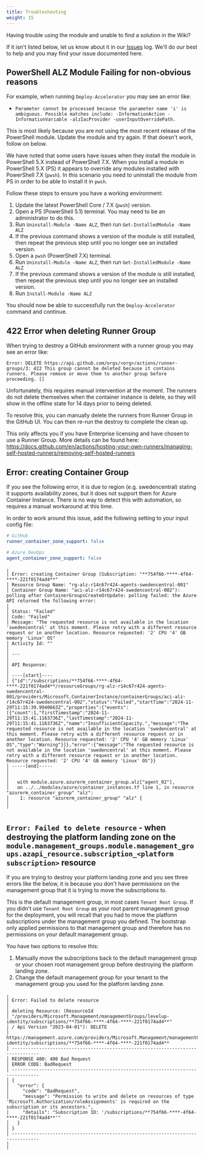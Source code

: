 ```yaml
---
title: Troubleshooting
weight: 15
---
```

Having trouble using the module and unable to find a solution in the Wiki?

If it isn't listed below, let us know about it in our [Issues](https://aka.ms/alz/acc/issues) log. We'll do our best to help and you may find your issue documented here.

## PowerShell ALZ Module Failing for non-obvious reasons

For example, when running `Deploy-Accelerator` you may see an error like:

- `Parameter cannot be processed because the parameter name 'i' is ambiguous. Possible matches include: -InformationAction -InformationVariable -alzIacProvider -userInputOverridePath.`

This is most likely because you are not using the most recent release of the PowerShell module. Update the module and try again. If that doesn't work, follow on below.

We have noted that some users have issues when they install the module in PowerShell 5.X instead of PowerShell 7.X. When you install a module in PowerShell 5.X (PS) it appears to override any modules installed with PowerShell 7.X (`pwsh`). In this scenario you need to uninstall the module from PS in order to be able to install it in `pwsh`.

Follow these steps to ensure you have a working environment:

1. Update the latest PowerShell Core / 7.X (`pwsh`) version.
2. Open a PS (PowerShell 5.1) terminal. You may need to be an administrator to do this.
3. Run `Uninstall-Module -Name ALZ`, then run `Get-InstalledModule -Name ALZ`
4. If the previous command shows a version of the module is still installed, then repeat the previous step until you no longer see an installed version.
5. Open a `pwsh` (PowerShell 7.X) terminal.
6. Run `Uninstall-Module -Name ALZ`, then run `Get-InstalledModule -Name ALZ`
7. If the previous command shows a version of the module is still installed, then repeat the previous step until you no longer see an installed version.
8. Run `Install-Module -Name ALZ`

You should now be able to successfully run the `Deploy-Accelerator` command and continue.

## 422 Error when deleting Runner Group

When trying to destroy a GitHub environment with a runner group you may see an error like:

`Error: DELETE https://api.github.com/orgs/<org>/actions/runner-groups/3: 422 This group cannot be deleted because it contains runners. Please remove or move them to another group before proceeding. []`

Unfortunately, this requires manual intervention at the moment. The runners do not delete themselves when the container instance is delete, so they will show in the offline state for 14 days prior to being deleted.

To resolve this, you can manually delete the runners from Runner Group in the GitHub UI. You can then re-run the destroy to complete the clean up.

This only affects you if you have Enterprise licensing and have chosen to use a Runner Group. More details can be found here: <https://docs.github.com/en/actions/hosting-your-own-runners/managing-self-hosted-runners/removing-self-hosted-runners>

## Error: creating Container Group

If you see the following error, it is due to region (e.g. swedencentral) stating it supports availability zones, but it does not support them for Azure Container Instance. There is no way to detect this with automation, so requires a manual workaround at this time.

In order to work around this issue, add the following setting to your input config file:

```yaml
# GitHub
runner_container_zone_support: false

# Azure DevOps
agent_container_zone_support: false
```

```text
╷
│ Error: creating Container Group (Subscription: "**754f66-****-4f64-****-221f0174ad4**"
│ Resource Group Name: "rg-alz-r14c67r424-agents-swedencentral-001"
│ Container Group Name: "aci-alz-r14c67r424-swedencentral-002"): polling after ContainerGroupsCreateOrUpdate: polling failed: the Azure API returned the following error:
│
│ Status: "Failed"
│ Code: "Failed"
│ Message: "The requested resource is not available in the location 'swedencentral' at this moment. Please retry with a different resource request or in another location. Resource requested: '2' CPU '4' GB memory 'Linux' OS"
│ Activity Id: ""
│
│ ---
│
│ API Response:
│
│ ----[start]----
│ {"id":"/subscriptions/**754f66-****-4f64-****-221f0174ad4**/resourceGroups/rg-alz-r14c67r424-agents-swedencentral-001/providers/Microsoft.ContainerInstance/containerGroups/aci-alz-r14c67r424-swedencentral-002","status":"Failed","startTime":"2024-11-29T11:15:39.9940663Z","properties":{"events":[{"count":1,"firstTimestamp":"2024-11-29T11:15:41.1163736Z","lastTimestamp":"2024-11-29T11:15:41.1163736Z","name":"InsufficientCapacity.","message":"The requested resource is not available in the location 'swedencentral' at this moment. Please retry with a different resource request or in another location. Resource requested: '2' CPU '4' GB memory 'Linux' OS","type":"Warning"}]},"error":{"message":"The requested resource is not available in the location 'swedencentral' at this moment. Please retry with a different resource request or in another location. Resource requested: '2' CPU '4' GB memory 'Linux' OS"}}
│ -----[end]-----
│
│
│   with module.azure.azurerm_container_group.alz["agent_02"],
│   on ../../modules/azure/container_instances.tf line 1, in resource "azurerm_container_group" "alz":
│    1: resource "azurerm_container_group" "alz" {
│
╵
```

## `Error: Failed to delete resource` - when destroying the platform landing zone on the `module.management_groups.module.management_groups.azapi_resource.subscription_<platform subscription>` resource

If you are trying to destroy your platform landing zone and you see three errors like the below, it is because you don't have permissions on the management group that it is trying to move the subscriptions to.

This is the default management group, in most cases `Tenant Root Group`. If you didn't use `Tenant Root Group` as your root parent management group for the deployment, you will recall that you had to move the platform subscriptions under the management group you defined. The bootstrap only applied permissions to that management group and therefore has no permissions on your default management group.

You have two options to resolve this:

1. Manually move the subscriptions back to the default management group or your chosen root management group before destroying the platform landing zone.
2. Change the default management group for your tenant to the management group you used for the platform landing zone.

```text
╷
│ Error: Failed to delete resource
│ 
│ deleting Resource: (ResourceId
│ "/providers/Microsoft.Management/managementGroups/levelup-identity/subscriptions/**754f66-****-4f64-****-221f0174ad4**"
│ / Api Version "2023-04-01"): DELETE
│ https://management.azure.com/providers/Microsoft.Management/managementGroups/levelup-identity/subscriptions/**754f66-****-4f64-****-221f0174ad4**
│ --------------------------------------------------------------------------------
│ RESPONSE 400: 400 Bad Request
│ ERROR CODE: BadRequest
│ --------------------------------------------------------------------------------
│ {
│   "error": {
│     "code": "BadRequest",
│     "message": "Permission to write and delete on resources of type 'Microsoft.Authorization/roleAssignments' is required on the subscription or its ancestors.",
│     "details": "Subscription ID: '/subscriptions/**754f66-****-4f64-****-221f0174ad4**'"
│   }
│ }
│ --------------------------------------------------------------------------------
│ 
╵
```